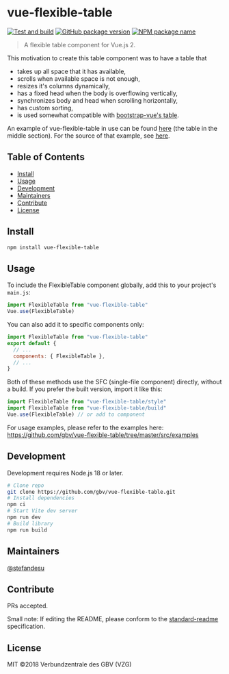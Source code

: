 # vue-flexible-table

[![Test and build](https://github.com/gbv/vue-flexible-table/actions/workflows/test-and-build.yml/badge.svg)](https://github.com/gbv/vue-flexible-table/actions/workflows/test-and-build.yml)
[![GitHub package version](https://img.shields.io/github/package-json/v/gbv/vue-flexible-table.svg?label=version)](https://github.com/gbv/vue-flexible-table)
[![NPM package name](https://img.shields.io/badge/npm-vue--flexible--table-blue.svg)](https://www.npmjs.com/package/vue-flexible-table)

> A flexible table component for Vue.js 2.

This motivation to create this table component was to have a table that
- takes up all space that it has available,
- scrolls when available space is not enough,
- resizes it's columns dynamically,
- has a fixed head when the body is overflowing vertically,
- synchronizes body and head when scrolling horizontally,
- has custom sorting,
- is used somewhat compatible with [bootstrap-vue's table](https://bootstrap-vue.js.org/docs/components/table).

An example of vue-flexible-table in use can be found [here](https://coli-conc.gbv.de/cocoda/app/?fromScheme=http%3A%2F%2Fbartoc.org%2Fen%2Fnode%2F241&toScheme=http%3A%2F%2Fbartoc.org%2Fen%2Fnode%2F533&from=http%3A%2F%2Fdewey.info%2Fclass%2F612.112%2Fe23%2F&to=http%3A%2F%2Frvk.uni-regensburg.de%2Fnt%2FWW%25208840) (the table in the middle section). For the source of that example, see [here](https://github.com/gbv/cocoda/blob/dev/src/components/MappingBrowser.vue).

## Table of Contents

- [Install](#install)
- [Usage](#usage)
- [Development](#development)
- [Maintainers](#maintainers)
- [Contribute](#contribute)
- [License](#license)

## Install

```bash
npm install vue-flexible-table
```

## Usage

To include the FlexibleTable component globally, add this to your project's `main.js`:

```js
import FlexibleTable from "vue-flexible-table"
Vue.use(FlexibleTable)
```

You can also add it to specific components only:

```js
import FlexibleTable from "vue-flexible-table"
export default {
  // ...
  components: { FlexibleTable },
  // ...
}
```

Both of these methods use the SFC (single-file component) directly, without a build. If you prefer the built version, import it like this:

```js
import FlexibleTable from "vue-flexible-table/style"
import FlexibleTable from "vue-flexible-table/build"
Vue.use(FlexibleTable) // or add to component
```

For usage examples, please refer to the examples here: https://github.com/gbv/vue-flexible-table/tree/master/src/examples

## Development
Development requires Node.js 18 or later.

```sh
# Clone repo
git clone https://github.com/gbv/vue-flexible-table.git
# Install dependencies
npm ci
# Start Vite dev server
npm run dev
# Build library
npm run build
```

## Maintainers

[@stefandesu](https://github.com/stefandesu)

## Contribute

PRs accepted.

Small note: If editing the README, please conform to the [standard-readme](https://github.com/RichardLitt/standard-readme) specification.

## License

MIT ©2018 Verbundzentrale des GBV (VZG)

